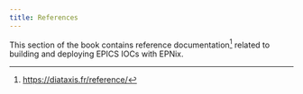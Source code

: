 ```yaml
---
title: References
---
```


This section of the book contains reference documentation[^1] related to building and deploying EPICS IOCs with EPNix.

[^1]: <https://diataxis.fr/reference/>
